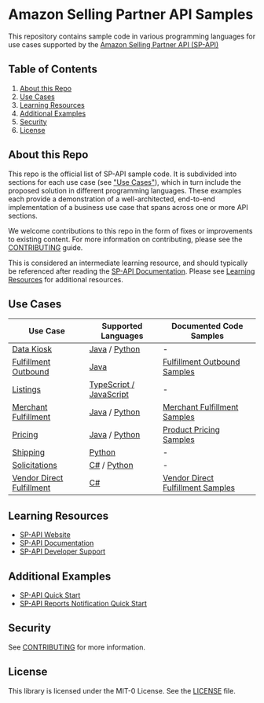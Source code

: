 # Amazon Selling Partner API Samples

This repository contains sample code in various programming languages for use cases supported by the [Amazon Selling Partner API (SP-API)](https://developer-docs.amazon.com/sp-api/)

## Table of Contents
1. [About this Repo](#about)
2. [Use Cases](#use-cases)
3. [Learning Resources](#learning)
4. [Additional Examples](#additional-examples)
5. [Security](#security)
6. [License](#license)

## About this Repo <a name="about"></a>
This repo is the official list of SP-API sample code. It is subdivided into sections for each use case (see ["Use Cases"](#use-cases)), which in turn include the proposed solution in different programming languages.
These examples each provide a demonstration of a well-architected, end-to-end implementation of a business use case that spans across one or more API sections. 

We welcome contributions to this repo in the form of fixes or improvements to existing content. For more information on contributing, please see the [CONTRIBUTING](CONTRIBUTING.md) guide.

This is considered an intermediate learning resource, and should typically be referenced after reading the [SP-API Documentation](https://developer-docs.amazon.com/sp-api). Please see [Learning Resources](#learning) for additional resources.

## Use Cases <a name="use-cases"></a>
| Use Case                                                         | Supported Languages                                                                                     | Documented Code Samples                                                                                                  |
|------------------------------------------------------------------|---------------------------------------------------------------------------------------------------------|--------------------------------------------------------------------------------------------------------------------------|
| [Data Kiosk](use-cases/data-kiosk)                               | [Java](use-cases/data-kiosk/code/java) / [Python](use-cases/data-kiosk/code/python)                     | -                                                                                                                         |
| [Fulfillment Outbound](use-cases/fulfillment-outbound)           | [Java](use-cases/fulfillment-outbound/code/java)                                                        | [Fulfillment Outbound Samples](https://developer-docs.amazon.com/sp-api/docs/code-samples#fulfillment-outbound)          |
| [Listings](use-cases/listings)                                   | [TypeScript / JavaScript](use-cases/listings/app)                                                       | -                                                                                                                        |
| [Merchant Fulfillment](use-cases/merchant-fulfillment)           | [Java](use-cases/merchant-fulfillment/code/java) / [Python](use-cases/merchant-fulfillment/code/python) | [Merchant Fulfillment Samples](https://developer-docs.amazon.com/sp-api/docs/code-samples#merchant-fulfillment-network)  |
| [Pricing](use-cases/pricing)                                     | [Java](use-cases/pricing/code/java) / [Python](use-cases/pricing/code/python)                           | [Product Pricing Samples](https://developer-docs.amazon.com/sp-api/docs/code-samples#product-pricing-api-v0)             |
| [Shipping](use-cases/shipping-v2)                                | [Python](use-cases/shipping-v2/code/python)                                                             | -                                                                                                                        |
| [Solicitations](use-cases/solicitations)                         | [C#](use-cases/solicitations/code/csharp) / [Python](use-cases/solicitations/code/python)               | -                                                                                                                        |
| [Vendor Direct Fulfillment](use-cases/vendor-direct-fulfillment) | [C#](use-cases/vendor-direct-fulfillment/code/csharp)                                                   | [Vendor Direct Fulfillment Samples](https://developer-docs.amazon.com/sp-api/docs/code-samples#vendor-direct-fulfillment) |

## Learning Resources <a name="learning"></a>
* [SP-API Website](https://developer.amazonservices.com)
* [SP-API Documentation](https://developer-docs.amazon.com/sp-api)
* [SP-API Developer Support](https://developer.amazonservices.com/support)

## Additional Examples <a name="additional-examples"></a>
* [SP-API Quick Start](https://aws.amazon.com/solutions/implementations/selling-partner-api/)
* [SP-API Reports Notification Quick Start](https://aws.amazon.com/quickstart/architecture/amazon-selling-partner-api-reports-notifications/)

## Security <a name="security"></a>

See [CONTRIBUTING](CONTRIBUTING.md) for more information.

## License <a name="license"></a>

This library is licensed under the MIT-0 License. See the [LICENSE](LICENSE) file.

